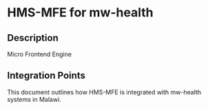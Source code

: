 # HMS-MFE for mw-health

## Description

Micro Frontend Engine

## Integration Points

This document outlines how HMS-MFE is integrated with mw-health systems in Malawi.
